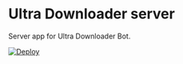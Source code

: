 # Ultra Downloader server

Server app for Ultra Downloader Bot. 

[![Deploy](https://www.herokucdn.com/deploy/button.svg)](https://heroku.com/deploy?template=https://github.com/xyz148/Txtx-master-uploader)

